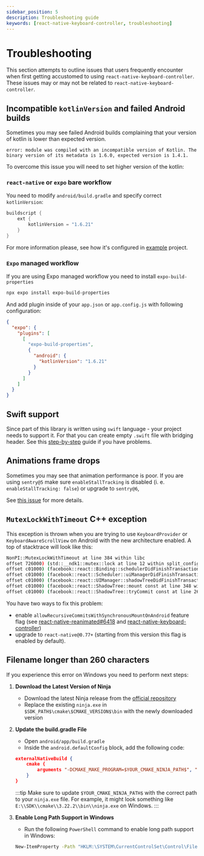 ```yaml
---
sidebar_position: 5
description: Troubleshooting guide
keywords: [react-native-keyboard-controller, troubleshooting]
---
```


# Troubleshooting

This section attempts to outline issues that users frequently encounter when first getting accustomed to using `react-native-keyboard-controller`. These issues may or may not be related to `react-native-keyboard-controller`.

## Incompatible `kotlinVersion` and failed Android builds

Sometimes you may see failed Android builds complaining that your version of kotlin is lower than expected version.

`error: module was compiled with an incompatible version of Kotlin. The binary version of its metadata is 1.6.0, expected version is 1.4.1.`

To overcome this issue you will need to set higher version of the kotlin:

### `react-native` or `expo` bare workflow

You need to modify `android/build.gradle` and specify correct `kotlinVersion`:

```java
buildscript {
    ext {
        kotlinVersion = "1.6.21"
    }
}
```

For more information please, see how it's configured in [example](https://github.com/kirillzyusko/react-native-keyboard-controller/blob/9d0e63712a2f55dab0f6f3f95398567bb9ca1efa/example/android/build.gradle#L9) project.

### `Expo` managed workflow

If you are using Expo managed workflow you need to install `expo-build-properties`

```sh
npx expo install expo-build-properties
```

And add plugin inside of your `app.json` or `app.config.js` with following configuration:

```json
{
  "expo": {
    "plugins": [
      [
        "expo-build-properties",
        {
          "android": {
            "kotlinVersion": "1.6.21"
          }
        }
      ]
    ]
  }
}
```

## Swift support

Since part of this library is written using `swift` language - your project needs to support it. For that you can create empty `.swift` file with bridging header. See this [step-by-step](https://stackoverflow.com/a/56176956/9272042) guide if you have problems.

## Animations frame drops

Sometimes you may see that animation performance is poor. If you are using `sentry@5` make sure `enableStallTracking` is disabled (i. e. `enableStallTracking: false`) or upgrade to `sentry@6`,

See [this issue](https://github.com/kirillzyusko/react-native-keyboard-controller/issues/641) for more details.

## `MutexLockWithTimeout` C++ exception

This exception is thrown when you are trying to use `KeyboardProvider` or `KeyboardAwareScrollView` on Android with the new architecture enabled. A top of stacktrace will look like this:

```bash
NonPI::MutexLockWithTimeout at line 384 within libc
offset 726000) (std::__ndk1::mutex::lock at line 12 within split_config.arm64_v8a.apk
offset c01000) (facebook::react::Binding::schedulerDidFinishTransaction at line 84 within split_config.arm64_v8a.apk
offset c01000) (facebook::react::Scheduler::uiManagerDidFinishTransaction at line 68 within split_config.arm64_v8a.apk
offset c01000) (facebook::react::UIManager::shadowTreeDidFinishTransaction const at line 64 within split_config.arm64_v8a.apk
offset c01000) (facebook::react::ShadowTree::mount const at line 348 within split_config.arm64_v8a.apk
offset c01000) (facebook::react::ShadowTree::tryCommit const at line 2612 within split_config.arm64_v8a.apk
```

You have two ways to fix this problem:

- enable `allowRecursiveCommitsWithSynchronousMountOnAndroid` feature flag (see [react-native-reanimated#6418](https://github.com/software-mansion/react-native-reanimated/issues/6418#issuecomment-2296107100) and [react-native-keyboard-controller](https://github.com/kirillzyusko/react-native-keyboard-controller/issues/687))
- upgrade to `react-native@0.77+` (starting from this version this flag is enabled by default).

## Filename longer than 260 characters

If you experience this error on Windows you need to perform next steps:

1. **Download the Latest Version of Ninja**
   - Download the latest Ninja release from the [official repository](https://github.com/ninja-build/ninja/releases)
   - Replace the existing `ninja.exe` in `$SDK_PATH$\cmake\$CMAKE_VERSION$\bin` with the newly downloaded version
2. **Update the build.gradle File**

   - Open `android/app/build.gradle`
   - Inside the `android.defaultConfig` block, add the following code:

   ```json
   externalNativeBuild {
       cmake {
           arguments "-DCMAKE_MAKE_PROGRAM=$YOUR_CMAKE_NINJA_PATH$", "-DCMAKE_OBJECT_PATH_MAX=1024"
       }
   }
   ```

   :::tip
   Make sure to update `$YOUR_CMAKE_NINJA_PATH$` with the correct path to your `ninja.exe` file. For example, it might look something like `E:\\SDK\\cmake\\3.22.2\\bin\\ninja.exe` on Windows.
   :::

3. **Enable Long Path Support in Windows**

   - Run the following `PowerShell` command to enable long path support in Windows:

   ```bash
   New-ItemProperty -Path "HKLM:\SYSTEM\CurrentControlSet\Control\FileSystem" -Name "LongPathsEnabled" -Value 1 -PropertyType DWORD -Force
   ```
